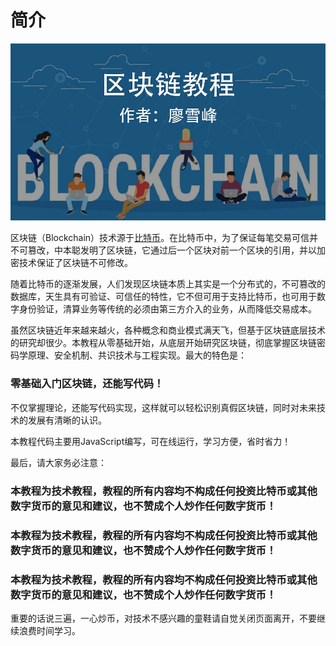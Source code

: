 # 简介

![blockchain](cover.jpg)

区块链（Blockchain）技术源于[比特币](https://bitcoin.org/)。在比特币中，为了保证每笔交易可信并不可篡改，中本聪发明了区块链，它通过后一个区块对前一个区块的引用，并以加密技术保证了区块链不可修改。

随着比特币的逐渐发展，人们发现区块链本质上其实是一个分布式的，不可篡改的数据库，天生具有可验证、可信任的特性，它不但可用于支持比特币，也可用于数字身份验证，清算业务等传统的必须由第三方介入的业务，从而降低交易成本。

虽然区块链近年来越来越火，各种概念和商业模式满天飞，但基于区块链底层技术的研究却很少。本教程从零基础开始，从底层开始研究区块链，彻底掌握区块链密码学原理、安全机制、共识技术与工程实现。最大的特色是：

### 零基础入门区块链，还能写代码！

不仅掌握理论，还能写代码实现，这样就可以轻松识别真假区块链，同时对未来技术的发展有清晰的认识。

本教程代码主要用JavaScript编写，可在线运行，学习方便，省时省力！

最后，请大家务必注意：

### 本教程为技术教程，教程的所有内容均不构成任何投资比特币或其他数字货币的意见和建议，也不赞成个人炒作任何数字货币！

### 本教程为技术教程，教程的所有内容均不构成任何投资比特币或其他数字货币的意见和建议，也不赞成个人炒作任何数字货币！

### 本教程为技术教程，教程的所有内容均不构成任何投资比特币或其他数字货币的意见和建议，也不赞成个人炒作任何数字货币！

重要的话说三遍，一心炒币，对技术不感兴趣的童鞋请自觉关闭页面离开，不要继续浪费时间学习。